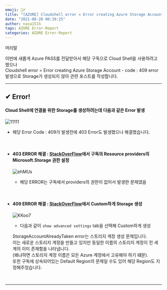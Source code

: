 ```yaml
---
emoji: 🤦‍♂️
title: "[AZURE] Cloudshell error = Error creating Azure Storage Account - code : 409"
date: "2021-08-20 00:39:25"
author: nasa1515
tags: AZURE Error-Report 
categories: AZURE Error-Report
---
```



머리말  
  

이번에 새롭게 Azure PASS를 전달받아서 해당 구독으로 Cloud Shell을 사용하려고 했으나  
Cloudshell error = Error creating Azure Storage Account - code : 409 error   
발생으로 Storage가 생성되지 않아 관련 포스트를 작성합니다.  



--- 

## ✔ Error!

#### Cloud Shell에 연결을 위한 Storage를 생성하려는데 다음과 같은 Error 발생  
![11111](https://user-images.githubusercontent.com/69498804/112244518-cb5e4980-8c92-11eb-9688-bddeb6457fbf.JPG)

* 해당 Error Code : 409가 발생전에 403 Error도 발생했으나 해결했습니다.  


<br/>


* #### 403 ERROR 해결 : [StackOverFlow](https://stackoverflow.com/questions/44107943/unable-to-create-storage-for-persisting-account-files-in-azure-cloud-shell-cli)에서 구독의 Resource providers의 Microsoft.Storage 권한 설정  

    ![ehMUs](https://user-images.githubusercontent.com/69498804/112245160-b504bd80-8c93-11eb-96cc-11449ff92060.png)


    * 해당 ERROR는 구독에서 providers의 권한이 없어서 발생한 문제였음  

<br/>

* #### 409 ERROR 해결 : [StackOverFlow](https://stackoverflow.com/questions/60620035/unable-to-open-cloud-shell-because-of-storage-account-error)에서 Custom하게 Storage 생성    

    ![KKoo7](https://user-images.githubusercontent.com/69498804/112245280-e4b3c580-8c93-11eb-9514-14be46875521.png)

    * 다음과 같이 ``show advanced settings`` tab을 선택해 Custom하게 생성   

    StorageAccountAlreadyTaken error는 스토리지 계정 생성 문제입니다.    
    이는 새로운 스토리지 계정을 만들고 있지만 동일한 이름의 스토리지 계정이 전 세계의 이미 존재함을 나타냅니다.  
    (왜냐하면 스토리지 계정 이름은 모든 Azure 계정에서 고유해야 하기 떄문).  
    또한 구독에 상속되어있는 Default Region의 문제일 수도 있어 해당 Region도 지정해주었습니다.  


<br/>

---

```toc
```